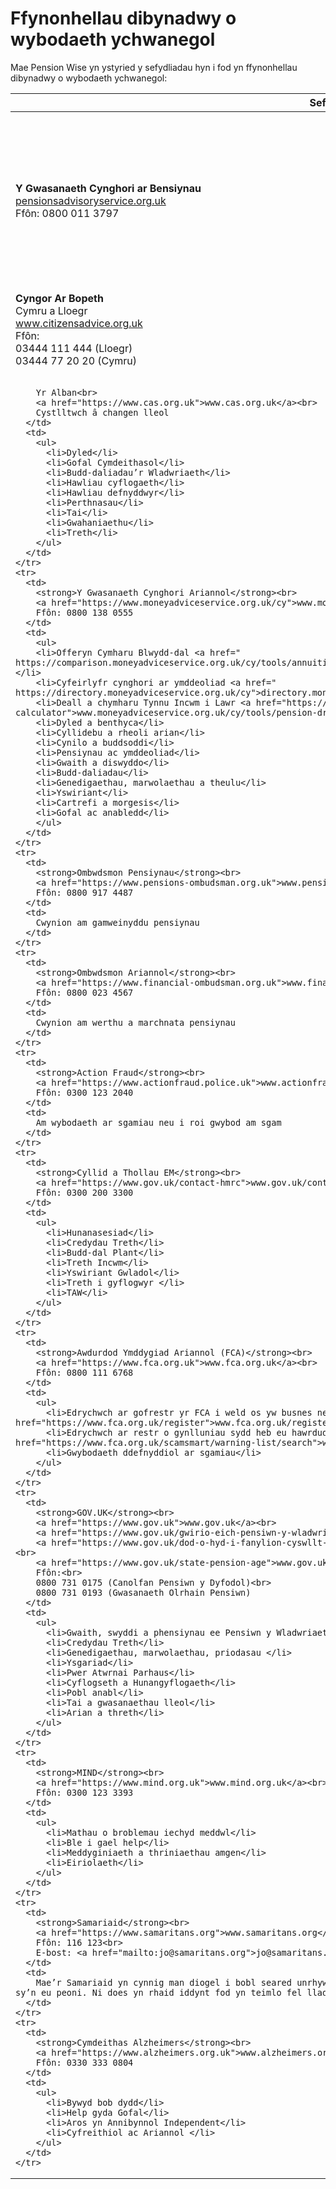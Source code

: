# Ffynonhellau dibynadwy o wybodaeth ychwanegol

Mae Pension Wise yn ystyried y sefydliadau hyn i fod yn ffynonhellau dibynadwy o wybodaeth ychwanegol:

<table class="options-table">
  <thead>
    <tr>
      <th scope="col">Sefydliad</th>
      <th scope="col">Ymholiad</th>
    </tr>
  </thead>
  <tbody>
    <tr>
      <td>
        <strong>Y Gwasanaeth Cynghori ar Bensiynau</strong><br>
        <a href="https://pensionsadvisoryservice.org.uk">pensionsadvisoryservice.org.uk</a><br>
        Ffôn: 0800 011 3797
      </td>
      <td>
        Ar gyfer ymholiadau pensiwn cyffredinol a chwynion, yn cynnwys help i osgoi sgamiau pensiwn a chynilo i gynllun pensiwn
      </td>
    </tr>
    <tr>
      <td>
        <strong>Cyngor Ar Bopeth</strong><br>
        Cymru a Lloegr<br>
        <a href="https://www.citizensadvice.org.uk">www.citizensadvice.org.uk</a><br>
        Ffôn:<br>
        03444 111 444 (Lloegr)<br>
        03444 77 20 20 (Cymru)<br><br>

        Yr Alban<br>
        <a href="https://www.cas.org.uk">www.cas.org.uk</a><br>
        Cystlltwch â changen lleol
      </td>
      <td>
        <ul>
          <li>Dyled</li>
          <li>Gofal Cymdeithasol</li>
          <li>Budd-daliadau’r Wladwriaeth</li>
          <li>Hawliau cyflogaeth</li>
          <li>Hawliau defnyddwyr</li>
          <li>Perthnasau</li>
          <li>Tai</li>
          <li>Gwahaniaethu</li>
          <li>Treth</li>
        </ul>
      </td>
    </tr>
    <tr>
      <td>
        <strong>Y Gwasanaeth Cynghori Ariannol</strong><br>
        <a href="https://www.moneyadviceservice.org.uk/cy">www.moneyadviceservice.org.uk/cy</a><br>
        Ffôn: 0800 138 0555
      </td>
      <td>
        <ul>
        <li>Offeryn Cymharu Blwydd-dal <a href=" https://comparison.moneyadviceservice.org.uk/cy/tools/annuities">comparison.moneyadviceservice.org.uk/cy/tools/annuities</a></li>
        <li>Cyfeirlyfr cynghori ar ymddeoliad <a href=" https://directory.moneyadviceservice.org.uk/cy">directory.moneyadviceservice.org.uk/cy</a></li>
        <li>Deall a chymharu Tynnu Incwm i Lawr <a href="https://www.moneyadviceservice.org.uk/cy/tools/pension-drawdown-calculator">www.moneyadviceservice.org.uk/cy/tools/pension-drawdown-calculator</a></li>
        <li>Dyled a benthyca</li>
        <li>Cyllidebu a rheoli arian</li>
        <li>Cynilo a buddsoddi</li>
        <li>Pensiynau ac ymddeoliad</li>
        <li>Gwaith a diswyddo</li>
        <li>Budd-daliadau</li>
        <li>Genedigaethau, marwolaethau a theulu</li>
        <li>Yswiriant</li>
        <li>Cartrefi a morgesis</li>
        <li>Gofal ac anabledd</li>
        </ul>
      </td>
    </tr>
    <tr>
      <td>
        <strong>Ombwdsmon Pensiynau</strong><br>
        <a href="https://www.pensions-ombudsman.org.uk">www.pensions-ombudsman.org.uk</a><br>
        Ffôn: 0800 917 4487
      </td>
      <td>
        Cwynion am gamweinyddu pensiynau
      </td>
    </tr>
    <tr>
      <td>
        <strong>Ombwdsmon Ariannol</strong><br>
        <a href="https://www.financial-ombudsman.org.uk">www.financial-ombudsman.org.uk</a><br>
        Ffôn: 0800 023 4567
      </td>
      <td>
        Cwynion am werthu a marchnata pensiynau
      </td>
    </tr>
    <tr>
      <td>
        <strong>Action Fraud</strong><br>
        <a href="https://www.actionfraud.police.uk">www.actionfraud.police.uk</a><br>
        Ffôn: 0300 123 2040
      </td>
      <td>
        Am wybodaeth ar sgamiau neu i roi gwybod am sgam
      </td>
    </tr>
    <tr>
      <td>
        <strong>Cyllid a Thollau EM</strong><br>
        <a href="https://www.gov.uk/contact-hmrc">www.gov.uk/contact-hmrc</a><br>
        Ffôn: 0300 200 3300
      </td>
      <td>
        <ul>
          <li>Hunanasesiad</li>
          <li>Credydau Treth</li>
          <li>Budd-dal Plant</li>
          <li>Treth Incwm</li>
          <li>Yswiriant Gwladol</li>
          <li>Treth i gyflogwyr </li>
          <li>TAW</li>
        </ul>
      </td>
    </tr>
    <tr>
      <td>
        <strong>Awdurdod Ymddygiad Ariannol (FCA)</strong><br>
        <a href="https://www.fca.org.uk">www.fca.org.uk</a><br>
        Ffôn: 0800 111 6768
      </td>
      <td>
        <ul>
          <li>Edrychwch ar gofrestr yr FCA i weld os yw busnes neu ymgynghorydd wedi’u rheoleiddio <a href="https://www.fca.org.uk/register">www.fca.org.uk/register</a></li>
          <li>Edrychwch ar restr o gynlluniau sydd heb eu hawrdudodi ac unigolion i’w hosgoi <a href="https://www.fca.org.uk/scamsmart/warning-list/search">www.fca.org.uk/scamsmart/warning-list/search</a></li>
          <li>Gwybodaeth ddefnyddiol ar sgamiau</li>
        </ul>
      </td>
    </tr>
    <tr>
      <td>
        <strong>GOV.UK</strong><br>
        <a href="https://www.gov.uk">www.gov.uk</a><br>
        <a href="https://www.gov.uk/gwirio-eich-pensiwn-y-wladwriaeth">www.gov.uk/gwirio-eich-pensiwn-y-wladwriaeth</a><br>
        <a href="https://www.gov.uk/dod-o-hyd-i-fanylion-cyswllt-pensiwn">www.gov.uk/dod-o-hyd-i-fanylion-cyswllt-pensiwn</a><br>
        <a href="https://www.gov.uk/state-pension-age">www.gov.uk/state-pension-age</a><br>
        Ffôn:<br>
        0800 731 0175 (Canolfan Pensiwn y Dyfodol)<br>
        0800 731 0193 (Gwasanaeth Olrhain Pensiwn)
      </td>
      <td>
        <ul>
          <li>Gwaith, swyddi a phensiynau ee Pensiwn y Wladwriaeth, Olrhain pensiwn </li>
          <li>Credydau Treth</li>
          <li>Genedigaethau, marwolaethau, priodasau </li>
          <li>Ysgariad</li>
          <li>Pwer Atwrnai Parhaus</li>
          <li>Cyflogseth a Hunangyflogaeth</li>
          <li>Pobl anabl</li>
          <li>Tai a gwasanaethau lleol</li>
          <li>Arian a threth</li>
        </ul>
      </td>
    </tr>
    <tr>
      <td>
        <strong>MIND</strong><br>
        <a href="https://www.mind.org.uk">www.mind.org.uk</a><br>
        Ffôn: 0300 123 3393
      </td>
      <td>
        <ul>
          <li>Mathau o broblemau iechyd meddwl</li>
          <li>Ble i gael help</li>
          <li>Meddyginiaeth a thriniaethau amgen</li>
          <li>Eiriolaeth</li>
        </ul>
      </td>
    </tr>
    <tr>
      <td>
        <strong>Samariaid</strong><br>
        <a href="https://www.samaritans.org">www.samaritans.org</a><br>
        Ffôn: 116 123<br>
        E-bost: <a href="mailto:jo@samaritans.org">jo@samaritans.org</a>
      </td>
      <td>
        Mae’r Samariaid yn cynnig man diogel i bobl seared unrhyw bryd maent eisiau, yn eu ffordd eu hunain – am beth bynnag sy’n eu peoni. Ni does yn rhaid iddynt fod yn teimlo fel lladd eu hunain
      </td>
    </tr>
    <tr>
      <td>
        <strong>Cymdeithas Alzheimers</strong><br>
        <a href="https://www.alzheimers.org.uk">www.alzheimers.org.uk</a><br>
        Ffôn: 0330 333 0804
      </td>
      <td>
        <ul>
          <li>Bywyd bob dydd</li>
          <li>Help gyda Gofal</li>
          <li>Aros yn Annibynnol Independent</li>
          <li>Cyfreithiol ac Ariannol </li>
        </ul>
      </td>
    </tr>
  </tbody>
</table>
